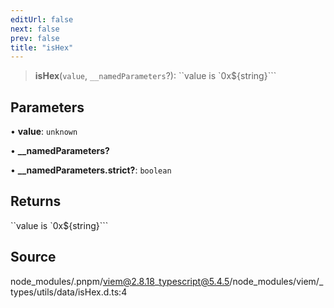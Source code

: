 ```yaml
---
editUrl: false
next: false
prev: false
title: "isHex"
---
```


> **isHex**(`value`, `__namedParameters`?): ``value is `0x${string}```

## Parameters

• **value**: `unknown`

• **\_\_namedParameters?**

• **\_\_namedParameters\.strict?**: `boolean`

## Returns

``value is `0x${string}```

## Source

node\_modules/.pnpm/viem@2.8.18\_typescript@5.4.5/node\_modules/viem/\_types/utils/data/isHex.d.ts:4
